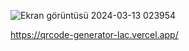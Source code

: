 ![Ekran görüntüsü 2024-03-13 023954](https://github.com/brtoz/qrcode_generator/assets/124490379/4a5dcc88-3c6a-4a2f-a683-475c9c7a3c42)

https://qrcode-generator-lac.vercel.app/
